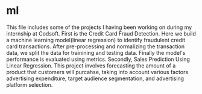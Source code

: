 # ml
This file includes some of the projects I having been working on during my internship at Codsoft.
First is the Credit Card Fraud Detection. Here we build a machine learning model(linear regression) to identify fraudulent credit card transactions. After pre-processing and normalizing the transaction data, we split the data for trainining and testing data. Finally the model's performance is evaluated using metrics.
Secondly, Sales Prediction Using Linear Regression. This project involves forecasting the amount of a product that customers will purcahse, taking into account various factors advertising expenditure, target audience segmentation, and advertising platform selection.
